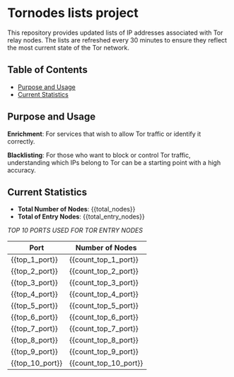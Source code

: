 # Tornodes lists project

This repository provides updated lists of IP addresses associated with Tor relay nodes. The lists are refreshed every 30 minutes to ensure they reflect the most current state of the Tor network.

## Table of Contents

- [Purpose and Usage](#purpose-and-usage)
- [Current Statistics](#current-statistics)


## Purpose and Usage

**Enrichment**: For services that wish to allow Tor traffic or identify it correctly.

**Blacklisting**: For those who want to block or control Tor traffic, understanding which IPs belong to Tor can be a starting point with a high accuracy.

## Current Statistics

- **Total Number of Nodes**: {{total_nodes}}
- **Total of Entry Nodes**: {{total_entry_nodes}}

*TOP 10 PORTS USED FOR TOR ENTRY NODES*

| Port | Number of Nodes |
|------|-----------------|
| {{top_1_port}}   | {{count_top_1_port}}  |
| {{top_2_port}}   | {{count_top_2_port}}  |
| {{top_3_port}}   | {{count_top_3_port}}  |
| {{top_4_port}}   | {{count_top_4_port}}  |
| {{top_5_port}}   | {{count_top_5_port}}  |
| {{top_6_port}}   | {{count_top_6_port}}  |
| {{top_7_port}}   | {{count_top_7_port}}  |
| {{top_8_port}}   | {{count_top_8_port}}  |
| {{top_9_port}}   | {{count_top_9_port}}  |
| {{top_10_port}}   | {{count_top_10_port}}  |

